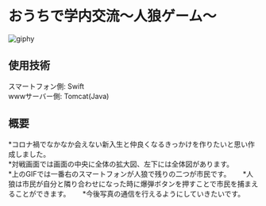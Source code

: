 おうちで学内交流〜人狼ゲーム〜
========================

![giphy](https://user-images.githubusercontent.com/75403424/144698706-69af9517-383b-49f9-bd0f-8de241e03225.gif)

使用技術  
------
スマートフォン側: Swift  
wwwサーバー側: Tomcat(Java)  

概要  
---
*コロナ禍でなかなか会えない新入生と仲良くなるきっかけを作りたいと思い作成しました。  
*対戦画面では画面の中央に全体の拡大図、左下には全体図があります。   
*上のGIFでは一番右のスマートフォンが人狼で残りの二つが市民です。　　
*人狼は市民が自分と隣り合わせになった時に爆弾ボタンを押すことで市民を捕まえることができます。　　
*今後写真の通信を行えるようにしていきたいです。
